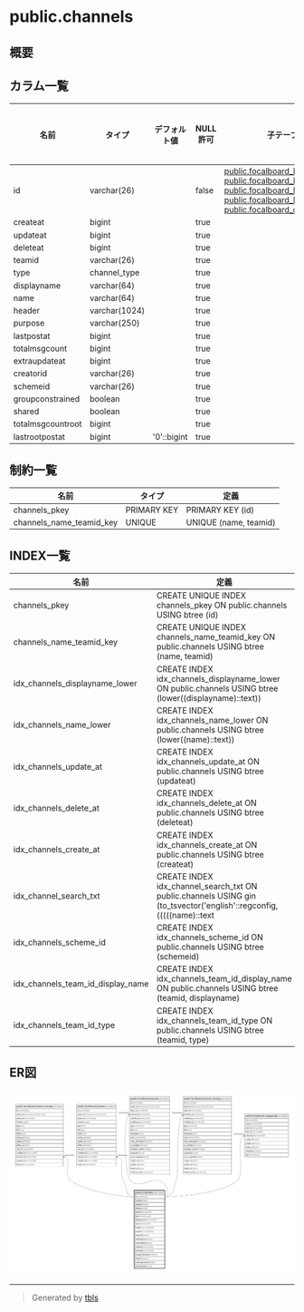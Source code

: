 # public.channels

## 概要

## カラム一覧

| 名前                | タイプ           | デフォルト値       | NULL許可   | 子テーブル                                                                                                                                                                                                                                                                                                                           | 親テーブル      | コメント     |
| ----------------- | ------------- | ------------ | -------- | ------------------------------------------------------------------------------------------------------------------------------------------------------------------------------------------------------------------------------------------------------------------------------------------------------------------------------- | ---------- | -------- |
| id                | varchar(26)   |              | false    | [public.focalboard_blocks_history](public.focalboard_blocks_history.md) [public.focalboard_blocks](public.focalboard_blocks.md) [public.focalboard_boards](public.focalboard_boards.md) [public.focalboard_boards_history](public.focalboard_boards_history.md) [public.focalboard_categories](public.focalboard_categories.md) |            |          |
| createat          | bigint        |              | true     |                                                                                                                                                                                                                                                                                                                                 |            |          |
| updateat          | bigint        |              | true     |                                                                                                                                                                                                                                                                                                                                 |            |          |
| deleteat          | bigint        |              | true     |                                                                                                                                                                                                                                                                                                                                 |            |          |
| teamid            | varchar(26)   |              | true     |                                                                                                                                                                                                                                                                                                                                 |            |          |
| type              | channel_type  |              | true     |                                                                                                                                                                                                                                                                                                                                 |            |          |
| displayname       | varchar(64)   |              | true     |                                                                                                                                                                                                                                                                                                                                 |            |          |
| name              | varchar(64)   |              | true     |                                                                                                                                                                                                                                                                                                                                 |            |          |
| header            | varchar(1024) |              | true     |                                                                                                                                                                                                                                                                                                                                 |            |          |
| purpose           | varchar(250)  |              | true     |                                                                                                                                                                                                                                                                                                                                 |            |          |
| lastpostat        | bigint        |              | true     |                                                                                                                                                                                                                                                                                                                                 |            |          |
| totalmsgcount     | bigint        |              | true     |                                                                                                                                                                                                                                                                                                                                 |            |          |
| extraupdateat     | bigint        |              | true     |                                                                                                                                                                                                                                                                                                                                 |            |          |
| creatorid         | varchar(26)   |              | true     |                                                                                                                                                                                                                                                                                                                                 |            |          |
| schemeid          | varchar(26)   |              | true     |                                                                                                                                                                                                                                                                                                                                 |            |          |
| groupconstrained  | boolean       |              | true     |                                                                                                                                                                                                                                                                                                                                 |            |          |
| shared            | boolean       |              | true     |                                                                                                                                                                                                                                                                                                                                 |            |          |
| totalmsgcountroot | bigint        |              | true     |                                                                                                                                                                                                                                                                                                                                 |            |          |
| lastrootpostat    | bigint        | '0'::bigint  | true     |                                                                                                                                                                                                                                                                                                                                 |            |          |

## 制約一覧

| 名前                       | タイプ         | 定義                    |
| ------------------------ | ----------- | --------------------- |
| channels_pkey            | PRIMARY KEY | PRIMARY KEY (id)      |
| channels_name_teamid_key | UNIQUE      | UNIQUE (name, teamid) |

## INDEX一覧

| 名前                                | 定義                                                                                                                                                                                             |
| --------------------------------- | ---------------------------------------------------------------------------------------------------------------------------------------------------------------------------------------------- |
| channels_pkey                     | CREATE UNIQUE INDEX channels_pkey ON public.channels USING btree (id)                                                                                                                          |
| channels_name_teamid_key          | CREATE UNIQUE INDEX channels_name_teamid_key ON public.channels USING btree (name, teamid)                                                                                                     |
| idx_channels_displayname_lower    | CREATE INDEX idx_channels_displayname_lower ON public.channels USING btree (lower((displayname)::text))                                                                                        |
| idx_channels_name_lower           | CREATE INDEX idx_channels_name_lower ON public.channels USING btree (lower((name)::text))                                                                                                      |
| idx_channels_update_at            | CREATE INDEX idx_channels_update_at ON public.channels USING btree (updateat)                                                                                                                  |
| idx_channels_delete_at            | CREATE INDEX idx_channels_delete_at ON public.channels USING btree (deleteat)                                                                                                                  |
| idx_channels_create_at            | CREATE INDEX idx_channels_create_at ON public.channels USING btree (createat)                                                                                                                  |
| idx_channel_search_txt            | CREATE INDEX idx_channel_search_txt ON public.channels USING gin (to_tsvector('english'::regconfig, (((((name)::text || ' '::text) || (displayname)::text) || ' '::text) || (purpose)::text))) |
| idx_channels_scheme_id            | CREATE INDEX idx_channels_scheme_id ON public.channels USING btree (schemeid)                                                                                                                  |
| idx_channels_team_id_display_name | CREATE INDEX idx_channels_team_id_display_name ON public.channels USING btree (teamid, displayname)                                                                                            |
| idx_channels_team_id_type         | CREATE INDEX idx_channels_team_id_type ON public.channels USING btree (teamid, type)                                                                                                           |

## ER図

![er](public.channels.svg)

---

> Generated by [tbls](https://github.com/k1LoW/tbls)

